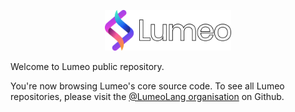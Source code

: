<p align="center">
  <img src="https://raw.githubusercontent.com/LumeoLang/Logo/master/logo%200103.png" width="40%" height="40%"/>
</p>

Welcome to Lumeo public repository.

You're now browsing Lumeo's core source code. To see all Lumeo repositories, please visit the [@LumeoLang organisation](https://github.com/orgs/LumeoLang/repositories) on Github.
